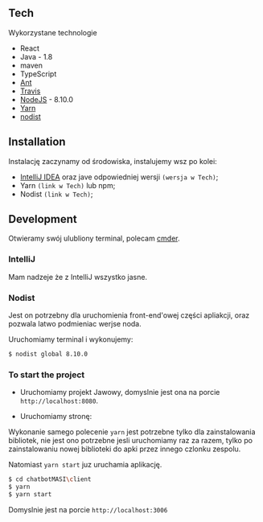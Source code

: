 ## Tech

Wykorzystane technologie

* React
* Java - 1.8
* maven
* TypeScript
* [Ant](https://ant.design/)
* [Travis](https://travis-ci.org/)
* [NodeJS](https://nodejs.org/) - 8.10.0
* [Yarn](https://yarnpkg.com/en/docs/install)
* [nodist](https://github.com/marcelklehr/nodist/releases)

## Installation

Instalację zaczynamy od środowiska, instalujemy wsz po kolei:
* [IntelliJ IDEA](https://www.jetbrains.com/idea/) oraz jave odpowiedniej wersji `(wersja w Tech)`;
* Yarn `(link w Tech)` lub npm;
* Nodist `(link w Tech)`;

## Development

Otwieramy swój ulubliony terminal, polecam [cmder](http://cmder.net/).

### IntelliJ
Mam nadzeje że z IntelliJ wszystko jasne.

### Nodist

Jest on potrzebny dla uruchomienia front-end'owej części apliakcji, oraz pozwala latwo podmieniac werjse noda.

Uruchomiamy terminal i wykonujemy:

```sh
$ nodist global 8.10.0
```

### To start the project

* Uruchomiamy projekt Jawowy, domyslnie jest ona na porcie `http://localhost:8080`.

* Uruchomiamy stronę:

Wykonanie samego polecenie `yarn` jest potrzebne tylko dla zainstalowania bibliotek, nie jest ono potrzebne jesli uruchomiamy raz za razem, tylko po zainstalowaniu nowej biblioteki do apki przez innego czlonku zespolu.

Natomiast `yarn start` juz uruchamia aplikację.

```sh
$ cd chatbotMASI\client
$ yarn
$ yarn start
```

Domyslnie jest na porcie `http://localhost:3006`
